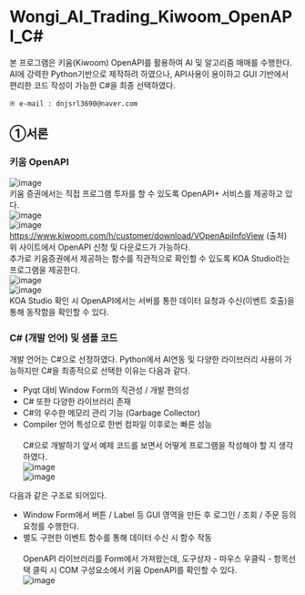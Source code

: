 # Wongi_AI_Trading_Kiwoom_OpenAPI_C#
본 프로그램은 키움(Kiwoom) OpenAPI를 활용하여 AI 및 알고리즘 매매를 수행한다. AI에 강력한 Python기반으로 제작하려 하였으나, API사용이 용이하고 GUI 기반에서 편리한 코드 작성이 가능한 C#을 최종 선택하였다. <br>

`※ e-mail : dnjsrl3690@naver.com`
## ①서론
### 키움 OpenAPI
![image](https://user-images.githubusercontent.com/68767122/129469565-4970850c-760f-4dfc-b86f-13118c92b6c3.png)<br>
키움 증권에서는 직접 프로그램 투자를 할 수 있도록 OpenAPI+ 서비스를 제공하고 있다.<br>
![image](https://user-images.githubusercontent.com/68767122/129469597-5af0715d-b8a3-4ae4-af08-1f75b0b76d0a.png)<br>
![image](https://user-images.githubusercontent.com/68767122/129469603-d49cc407-581b-4213-a99a-76fe44f9780c.png)<br>
https://www.kiwoom.com/h/customer/download/VOpenApiInfoView  (출처)<br>
위 사이트에서 OpenAPI 신청 및 다운로드가 가능하다. <br>
추가로 키움증권에서 제공하는 함수를 직관적으로 확인할 수 있도록 KOA Studio라는 프로그램을 제공한다.<br>
![image](https://user-images.githubusercontent.com/68767122/129469902-eae88532-ede8-4a53-b6fb-1f9a84eadd4d.png)<br>
![image](https://user-images.githubusercontent.com/68767122/129470472-b6e5997d-8060-456f-be57-a6f8fe72adb3.png)<br>
KOA Studio 확인 시 OpenAPI에서는 서버를 통한 데이터 요청과 수신(이벤트 호출)을 통해 동작함을 확인할 수 있다.<br>
### C# (개발 언어) 및 샘플 코드
개발 언어는 C#으로 선정하였다. Python에서 AI연동 및 다양한 라이브러리 사용이 가능하지만 C#을 최종적으로 선택한 이유는 다음과 같다.<br>
- Pyqt 대비 Window Form의 직관성 / 개발 편의성
- C# 또한 다양한 라이브러리 존재
- C#의 우수한 메모리 관리 기능 (Garbage Collector)
- Compiler 언어 특성으로 한번 컴파일 이후로는 빠른 성능
<br><br>
C#으로 개발하기 앞서 예제 코드를 보면서 어떻게 프로그램을 작성해야 할 지 생각하였다.<br>
![image](https://user-images.githubusercontent.com/68767122/129471113-483b48ad-38c8-4cb4-afff-75cd73c1e1ed.png)<br>
![image](https://user-images.githubusercontent.com/68767122/129471116-c14e3493-93e3-4817-b389-5d890098e45f.png)<br>

다음과 같은 구조로 되어있다. <br>
- Window Form에서 버튼 / Label 등 GUI 영역을 만든 후 로그인 / 조회 / 주문 등의 요청를 수행한다.
- 별도 구현한 이벤트 함수를 통해 데이터 수신 시 함수 작동
<br><br>
OpenAPI 라이브러리를 Form에서 가져왔는데, 도구상자 - 마우스 우클릭 - 항목선택 클릭 시 COM 구성요소에서 키움 OpenAPI를 확인할 수 있다.<br>
![image](https://user-images.githubusercontent.com/68767122/129471121-6a50b7c7-3896-4cc6-b2eb-9e602b2a96e5.png)<br>



